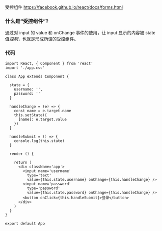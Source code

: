 受控组件 https://facebook.github.io/react/docs/forms.html


### 什么是“受控组件”?

通过对 input 的 value 和 onChange 事件的使用，让 input 显示的内容被 state 值*控制*，也就是形成所谓的受控组件。

### 代码

```
import React, { Component } from 'react'
import './app.css'

class App extends Component {

  state = {
    username: '',
    password: ''
  }

  handleChange = (e) => {
    const name = e.target.name
    this.setState({
      [name]: e.target.value
    })
  }

  handleSubmit = () => {
    console.log(this.state)
  }

  render () {

    return (
      <div className='app'>
        <input name='username'
          type='text'
          value={this.state.username} onChange={this.handleChange} />
        <input name='password'
          type='password'
          value={this.state.password} onChange={this.handleChange} />
        <button onClick={this.handleSubmit}>登录</button>
      </div>
    )
  }
}

export default App
```
